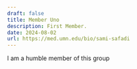 ```yaml
---
draft: false
title: Member Uno
description: First Member.
date: 2024-08-02
url: https://med.umn.edu/bio/sami-safadi
---
```


I am a humble member of this group